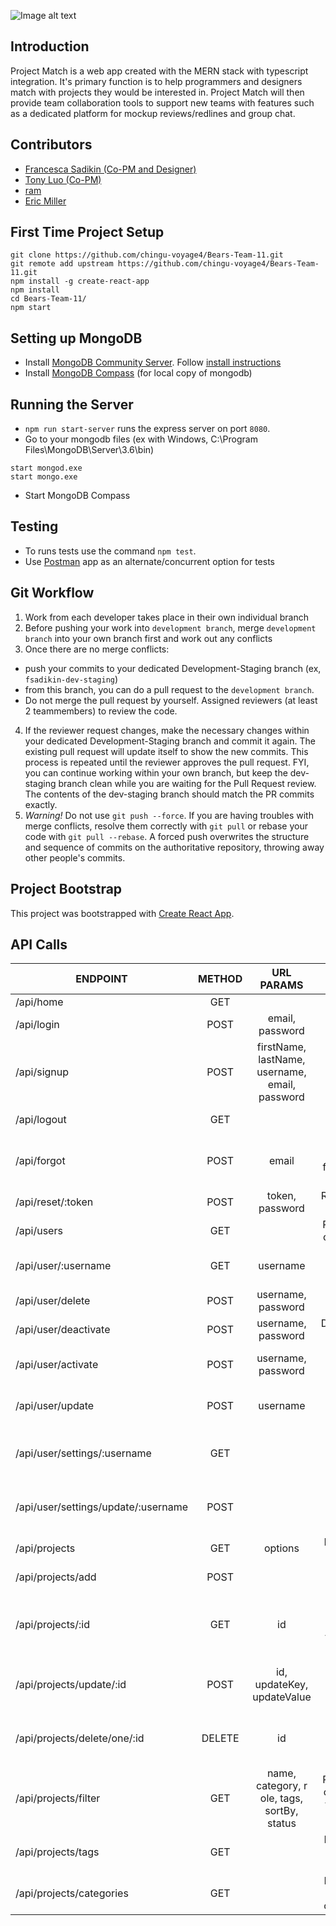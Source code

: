 ![Image alt text](https://i.imgur.com/qD4SvyR.png "Main Page")

## Introduction
Project Match is a web app created with the MERN stack with typescript integration. It's primary function is to help programmers and designers match with projects they would be interested in. Project Match will then provide team collaboration tools to support new teams with features such as a dedicated platform for mockup reviews/redlines and group chat.

## Contributors
* [Francesca Sadikin (Co-PM and Designer)](https://github.com/serpient)
* [Tony Luo (Co-PM)](https://github.com/luoto)
* [ram](https://github.com/ilvcs)
* [Eric Miller](https://github.com/ericmiller777)

## First Time Project Setup
```
git clone https://github.com/chingu-voyage4/Bears-Team-11.git
git remote add upstream https://github.com/chingu-voyage4/Bears-Team-11.git
npm install -g create-react-app
npm install
cd Bears-Team-11/
npm start
```
## Setting up MongoDB 
- Install [MongoDB Community Server](https://www.mongodb.com/download-center?jmp=tutorials#community). Follow [install instructions](https://docs.mongodb.com/manual/tutorial/install-mongodb-on-windows/)
- Install [MongoDB Compass](https://www.mongodb.com/download-center?filter=enterprise#compass) (for local copy of mongodb)
## Running the Server 
- `npm run start-server` runs the express server on port `8080`.
- Go to your mongodb files (ex with Windows, C:\Program Files\MongoDB\Server\3.6\bin)
```
start mongod.exe
start mongo.exe
```
- Start MongoDB Compass

## Testing
- To runs tests use the command `npm test`.
- Use [Postman](https://www.getpostman.com/) app as an alternate/concurrent option for tests

## Git Workflow
1. Work from each developer takes place in their own individual branch
2. Before pushing your work into `development branch`, merge `development branch` into your own branch first and work out any conflicts
3. Once there are no merge conflicts:
- push your commits to your dedicated Development-Staging branch (ex, `fsadikin-dev-staging`)
- from this branch, you can do a pull request to the `development branch`. 
- Do not merge the pull request by yourself. Assigned reviewers (at least 2 teammembers) to review the code.
4. If the reviewer request changes, make the necessary changes within your dedicated Development-Staging branch and commit it again. The existing pull request will update itself to show the new commits. This process is repeated until the reviewer approves the pull request. FYI, you can continue working within your own branch, but keep the dev-staging branch clean while you are waiting for the Pull Request review. The contents of the dev-staging branch should match the PR commits exactly. 
5. *Warning!* Do not use `git push --force`. If you are having troubles with merge conflicts, resolve them correctly with `git pull` or rebase your code with `git pull --rebase`. A forced push overwrites the structure and sequence of commits on the authoritative repository, throwing away other people's commits.

## Project Bootstrap
This project was bootstrapped with [Create React App](https://github.com/facebookincubator/create-react-app).

## API Calls

| ENDPOINT                       | METHOD    | URL PARAMS      | PURPOSE       |
| ------------------------------ |:---------:|:---------------:|:-------------:|
| /api/home                      | GET       |                 |               |
| /api/login                     | POST      | email, password | Signs in user |
| /api/signup                    | POST      | firstName, lastName, username, email, password | Adds new user |
| /api/logout                    | GET       |                 | Signs out user |
| /api/forgot                    | POST      | email           | Sends an email you forget your password |
| /api/reset/:token              | POST      | token, password | Resets your password |
| /api/users                     | GET       |                 | Returns list of all users |
| /api/user/:username            | GET       | username        | Returns individual user data |
| /api/user/delete               | POST      | username, password | Deletes user |
| /api/user/deactivate           | POST      | username, password | Deactivates user |
| /api/user/activate             | POST      | username, password | Re-activates user |
| /api/user/update               | POST      | username        | Updates individual user data |
| /api/user/settings/:username   | GET       |                 | Return individual user settings |
| /api/user/settings/update/:username | POST |                 | Edit individual user settings |
| /api/projects                  | GET       | options         | Returns all projects |
| /api/projects/add              | POST      |                 | Adds new project |
| /api/projects/:id              | GET       | id              | Returns individual project filtered by id |
| /api/projects/update/:id       | POST      | id, updateKey, updateValue | Updates single project by id |
| /api/projects/delete/one/:id   | DELETE    | id              | Deletes single project by id |
| /api/projects/filter           | GET       | name, category, r ole, tags, sortBy, status | Returns list of projects filtered by params |
| /api/projects/tags             | GET       |                 | Returns all available tags |
| /api/projects/categories       | GET       |                 | Returns all available categories |

